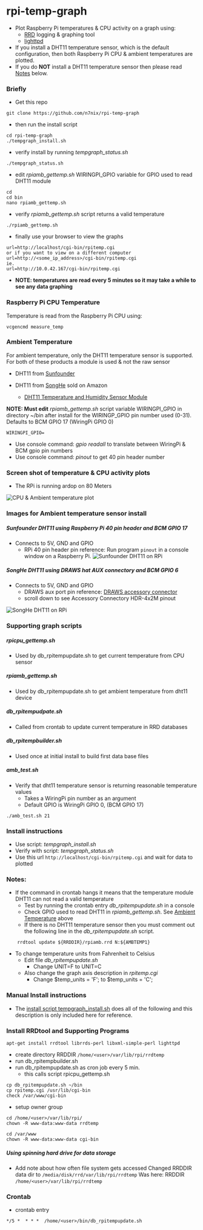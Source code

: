 # rpi-temp-graph
* Plot Raspberry Pi temperatures & CPU activity on a graph using:
  * [RRD](https://oss.oetiker.ch/rrdtool/) logging & graphing tool
  * [lighttpd](https://www.lighttpd.net/)
* If you install a DHT11 temperature sensor, which is the default configuration, then both Raspberry Pi CPU &
ambient temperatures are plotted.
* If you do __NOT__ install a DHT11 temperature sensor then please read [Notes](#notes) below.

### Briefly
* Get this repo
```
git clone https://github.com/n7nix/rpi-temp-graph
```
* then run the install script
```
cd rpi-temp-graph
./tempgraph_install.sh
```
* verify install by running _tempgraph_status.sh_
```
./tempgraph_status.sh
```
* edit _rpiamb_gettemp.sh_ WIRINGPI_GPIO variable for GPIO used to read DHT11 module
```
cd
cd bin
nano rpiamb_gettemp.sh
```
* verify _rpiamb_gettemp.sh_ script returns a valid temperature
```
./rpiamb_gettemp.sh
```

* finally use your browser to view the graphs
```
url=http://localhost/cgi-bin/rpitemp.cgi
or if you want to view on a different computer
url=http://<some_ip_address>/cgi-bin/rpitemp.cgi
ie.
url=http://10.0.42.167/cgi-bin/rpitemp.cgi
```
* **NOTE: temperatures are read every 5 minutes so it may take a while to see
any data graphing**

### Raspberry Pi CPU Temperature
Temperature is read from the Raspberry Pi CPU using:
```
vcgencmd measure_temp
```
### Ambient Temperature
For ambient temperature, only the DHT11 temperature sensor is
supported. For both of these products a module is used & not the raw
sensor

* DHT11 from [Sunfounder](https://www.sunfounder.com/humiture-sensor-module.html)

* DHT11 from [SongHe](https://www.amazon.com/gp/product/B07T7ZR7MS/ref=ppx_yo_dt_b_search_asin_title) sold on Amazon
  * [DHT11 Temperature and Humidity Sensor Module](https://quartzcomponents.com/products/dht11-temperature-humidity-sensor-module)

**NOTE: Must edit** _rpiamb_gettemp.sh_ script variable WIRINGPI_GPIO in
directory ~/bin after install for the WIRINGP_GPIO pin number used
(0-31). Defaults to BCM GPIO 17 (WiringPi GPIO 0)
```
WIRINGPI_GPIO=
```
* Use console command:  _gpio readall_ to translate between WiringPi & BCM gpio pin numbers
* Use console command:  _pinout_ to get 40 pin header number


### Screen shot of temperature & CPU activity plots
* The RPi is running ardop on 80 Meters

![CPU & Ambient temperature plot](/images/rpitemp.cgi-1366x768.png)

### Images for Ambient temperature sensor install

##### Sunfounder DHT11 using Raspberry Pi 40 pin header and BCM GPIO 17
* Connects to 5V, GND and GPIO
  * RPi 40 pin header pin reference: Run program ```pinout``` in a console window on a
  Raspberry Pi.
![Sunfounder DHT11 on RPi](/images/img_2633_resize.jpg)

##### SongHe DHT11 using DRAWS hat AUX connectory and BCM GPIO 6

* Connects to 5V, GND and GPIO
  * DRAWS aux port pin reference: [DRAWS accessory
  connector](http://nwdigitalradio.com/wp-content/uploads/2020/08/DRAWSBrochure.pdf)
  - scroll down to see Accessory Connectory HDR-4x2M pinout

![SongHe DHT11 on RPi](/images/img_2630_resize.jpg)


### Supporting graph scripts

##### rpicpu_gettemp.sh
* Used by db_rpitempupdate.sh to get current temperature from CPU sensor
##### rpiamb_gettemp.sh
* Used by db_rpitempupdate.sh to get ambient temperature from dht11 device
##### db_rpitempudpate.sh
* Called from crontab to update current temperature in RRD databases
##### db_rpitempbuilder.sh
* Used once at initial install to build first data base files
##### amb_test.sh
* Verify that dht11 temperature sensor is returning reasonable
temperature values
  * Takes a WiringPi pin number as an argument
  * Default GPIO is WiringPi GPIO 0, (BCM GPIO 17)
```
./amb_test.sh 21
```

### Install instructions
* Use script: _tempgraph_install.sh_
* Verify with script: _tempgraph_status.sh_
* Use this url ```http://localhost/cgi-bin/rpitemp.cgi```
and wait for data to plotted

### Notes:
* If the command in crontab hangs it means that the temperature module DHT11 can not read a valid temperature
  * Test by running the crontab entry _db_rpitempupdate.sh_ in a console
  * Check GPIO used to read DHT11 in _rpiamb_gettemp.sh_. See [Ambient Temperature](#ambient-temperature) above
  * If there is no DHT11 temperature sensor then you must comment out the following line in the _db_rpitempupdate.sh_ script.
```
    rrdtool update ${RRDDIR}/rpiamb.rrd N:${AMBTEMP1}
```
* To change temperature units from Fahrenheit to Celsius
  * Edit file _db_rpitempupdate.sh_
    * Change UNIT=F to UNIT=C
  * Also change the graph axis description in _rpitemp.cgi_
    * Change $temp_units = 'F'; to $temp_units = 'C';

### Manual Install instructions

* The [install script tempgraph_install.sh](https://github.com/n7nix/rpi-temp-graph/blob/master/tempgraph_install.sh)
does all of the following and this description is only included here for reference.


### Install RRDtool and Supporting Programs

```
apt-get install rrdtool librrds-perl libxml-simple-perl lighttpd
```

* create directory RRDDIR ```/home/<user>/var/lib/rpi/rrdtemp```
* run db_rpitempbuilder.sh
* run db_rpitempupdate.sh as cron job every 5 min.
  * this calls script rpicpu_gettemp.sh

```
cp db_rpitempupdate.sh ~/bin
cp rpitemp.cgi /usr/lib/cgi-bin
check /var/www/cgi-bin
```
* setup owner group

```
cd /home/<user>/var/lib/rpi/
chown -R www-data:www-data rrdtemp
```

```
cd /var/www
chown -R www-data:www-data cgi-bin
```

##### Using spinning hard drive for data storage
* Add note about how often file system gets accessed
Changed RRDDIR data dir to ```/media/disk/rrd/var/lib/rpi/rrdtemp```
Was here: RRDDIR ```/home/<user>/var/lib/rpi/rrdtemp```

### Crontab

* crontab entry
```
*/5 *  * * *  /home/<user>/bin/db_rpitempupdate.sh
```
